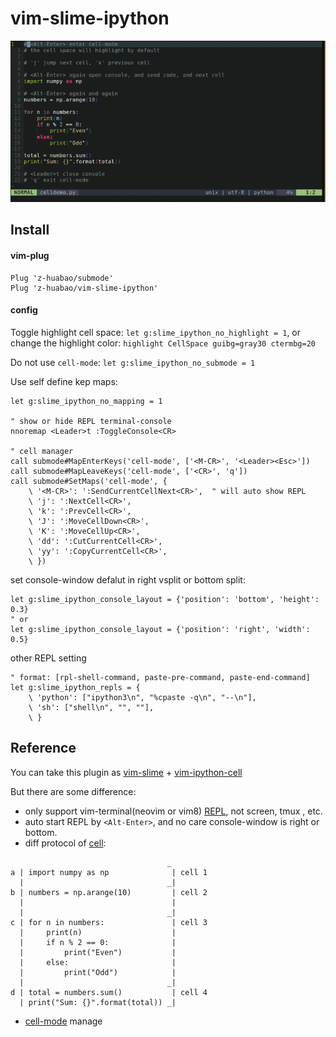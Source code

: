 # vim-slime-ipython

<div align=left>
<img src="demo.gif" height="258px">
</div>

## Install
#### vim-plug
```vim
Plug 'z-huabao/submode'
Plug 'z-huabao/vim-slime-ipython'
```
#### config
Toggle highlight cell space: `let g:slime_ipython_no_highlight = 1`,
or change the highlight color: `highlight CellSpace guibg=gray30 ctermbg=20`

Do not use `cell-mode`: `let g:slime_ipython_no_submode = 1`

Use self define kep maps: 
```vim
let g:slime_ipython_no_mapping = 1

" show or hide REPL terminal-console
nnoremap <Leader>t :ToggleConsole<CR>

" cell manager
call submode#MapEnterKeys('cell-mode', ['<M-CR>', '<Leader><Esc>'])
call submode#MapLeaveKeys('cell-mode', ['<CR>', 'q'])
call submode#SetMaps('cell-mode', {
    \ '<M-CR>': ':SendCurrentCellNext<CR>',  " will auto show REPL
    \ 'j': ':NextCell<CR>',
    \ 'k': ':PrevCell<CR>',
    \ 'J': ':MoveCellDown<CR>',
    \ 'K': ':MoveCellUp<CR>',
    \ 'dd': ':CutCurrentCell<CR>',
    \ 'yy': ':CopyCurrentCell<CR>',
    \ })

```

set console-window defalut in right vsplit or bottom split:
```vim
let g:slime_ipython_console_layout = {'position': 'bottom', 'height': 0.3}
" or
let g:slime_ipython_console_layout = {'position': 'right', 'width': 0.5}
```

other REPL setting
```vim
" format: [rpl-shell-command, paste-pre-command, paste-end-command]
let g:slime_ipython_repls = {
    \ 'python': ["ipython3\n", "%cpaste -q\n", "--\n"],
    \ 'sh': ["shell\n", "", ""],
    \ }
```

## Reference
You can take this plugin as [vim-slime](https://github.com/jpalardy/vim-slime) + [vim-ipython-cell](https://github.com/hanschen/vim-ipython-cell)

But there are some difference:
- only support vim-terminal(neovim or vim8) [REPL](https://en.wikipedia.org/wiki/Read%E2%80%93eval%E2%80%93print_loop), not screen, tmux , etc.
- auto start REPL by `<Alt-Enter>`, and no care console-window is right or bottom.
- diff protocol of [cell](https://jupyter-notebook.readthedocs.io/en/stable/examples/Notebook/Running%20Code.html):

~~~
                                   _
a | import numpy as np              | cell 1
  |                                _|
b | numbers = np.arange(10)         | cell 2
  |                                 |
  |                                _|
c | for n in numbers:               | cell 3
  |     print(n)                    |
  |     if n % 2 == 0:              |
  |         print("Even")           |
  |     else:                       |
  |         print("Odd")            |
  |                                _|
d | total = numbers.sum()           | cell 4
  | print("Sum: {}".format(total)) _|
~~~
- [cell-mode](https://github.com/z-huabao/vim-submode) manage
